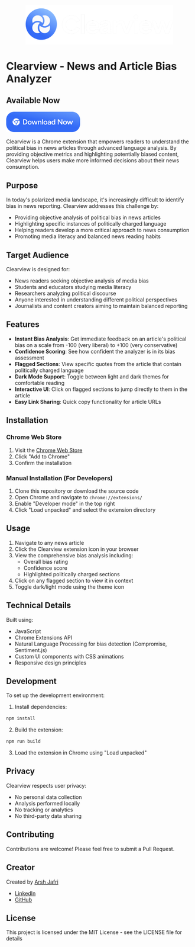 <p align="center">
  <img src="assets/Logo_white.png" alt="Clearview Logo" width="400"/>
</p>

# Clearview - News and Article Bias Analyzer

## Available Now

<div align="left">
  <a href="https://chromewebstore.google.com/detail/clearview-ai-powered-poli/eaaojgnnhjbcmggeepkpkemopfnjcpnb?hl=en&authuser=0">
    <img src="assets/DownloadNow.png" alt="Download Now" style="width: 200px;">
  </a>
</div>


Clearview is a Chrome extension that empowers readers to understand the political bias in news articles through advanced language analysis. By providing objective metrics and highlighting potentially biased content, Clearview helps users make more informed decisions about their news consumption.

## Purpose

In today's polarized media landscape, it's increasingly difficult to identify bias in news reporting. Clearview addresses this challenge by:
- Providing objective analysis of political bias in news articles
- Highlighting specific instances of politically charged language
- Helping readers develop a more critical approach to news consumption
- Promoting media literacy and balanced news reading habits

## Target Audience

Clearview is designed for:
- News readers seeking objective analysis of media bias
- Students and educators studying media literacy
- Researchers analyzing political discourse
- Anyone interested in understanding different political perspectives
- Journalists and content creators aiming to maintain balanced reporting

## Features

- **Instant Bias Analysis**: Get immediate feedback on an article's political bias on a scale from -100 (very liberal) to +100 (very conservative)
- **Confidence Scoring**: See how confident the analyzer is in its bias assessment
- **Flagged Sections**: View specific quotes from the article that contain politically charged language
- **Dark Mode Support**: Toggle between light and dark themes for comfortable reading
- **Interactive UI**: Click on flagged sections to jump directly to them in the article
- **Easy Link Sharing**: Quick copy functionality for article URLs

## Installation

### Chrome Web Store
1. Visit the [Chrome Web Store](https://chrome.google.com/webstore/detail/clearview/YOUR_EXTENSION_ID)
2. Click "Add to Chrome"
3. Confirm the installation

### Manual Installation (For Developers)
1. Clone this repository or download the source code
2. Open Chrome and navigate to `chrome://extensions/`
3. Enable "Developer mode" in the top right
4. Click "Load unpacked" and select the extension directory

## Usage

1. Navigate to any news article
2. Click the Clearview extension icon in your browser
3. View the comprehensive bias analysis including:
    - Overall bias rating
    - Confidence score
    - Highlighted politically charged sections
4. Click on any flagged section to view it in context
5. Toggle dark/light mode using the theme icon

## Technical Details

Built using:
- JavaScript
- Chrome Extensions API
- Natural Language Processing for bias detection (Compromise, Sentiment.js)
- Custom UI components with CSS animations
- Responsive design principles

## Development

To set up the development environment:

1. Install dependencies:
```bash
npm install
```

2. Build the extension:
```bash
npm run build
```

3. Load the extension in Chrome using "Load unpacked"

## Privacy

Clearview respects user privacy:
- No personal data collection
- Analysis performed locally
- No tracking or analytics
- No third-party data sharing

## Contributing

Contributions are welcome! Please feel free to submit a Pull Request.

## Creator

Created by [Arsh Jafri](https://github.com/Arsh-Jafri)
- [LinkedIn](https://www.linkedin.com/in/arshjafri/)
- [GitHub](https://github.com/Arsh-Jafri)

## License

This project is licensed under the MIT License - see the LICENSE file for details
